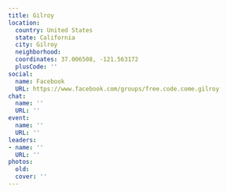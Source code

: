 ```yaml
---
title: Gilroy
location:
  country: United States
  state: California
  city: Gilroy
  neighborhood: 
  coordinates: 37.006508, -121.563172
  plusCode: ''
social:
  name: Facebook
  URL: https://www.facebook.com/groups/free.code.come.gilroy
chat:
  name: ''
  URL: ''
event:
  name: ''
  URL: ''
leaders:
- name: ''
  URL: ''
photos:
  old: 
  cover: ''
---
```

